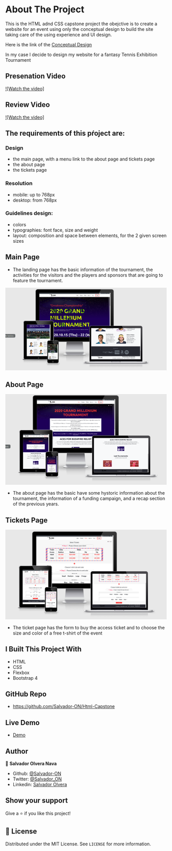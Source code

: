 # About The Project

This is the HTML adnd CSS capstone project the obejctive is to create a website for an event using only the conceptual design to build the site taking care of the using experience and UI design.

Here is the link of the [Conceptual Design](https://www.behance.net/gallery/29845175/CC-Global-Summit-2015)

In my case I decide to design my website for a fantasy Tennis Exhibition Tournament

## Presenation Video

[![Watch the video]](https://youtu.be/ViLa-gzLxNY)

## Review Video 

[![Watch the video]](https://youtu.be/3-EfLdOKx98)

## The requirements of this pŕoject are:

### Design
- the main page, with a menu link to the about page and tickets page
- the about page
- the tickets page

### Resolution
- mobile: up to 768px
- desktop: from 768px

### Guidelines design:

- colors
- typographies: font face, size and weight
- layout: composition and space between elements, for the 2 given screen sizes


## Main Page

- The landing page has the basic information of the tournament, the activities for the visitors and the players and sponsors that are going to feature the tournament.

![screenshot](screenshots/main-page.png)

## About Page

![screenshot](screenshots/about-page.png)

- The about page has the basic have some hystoric information about the tournament, the information of a funding campaign, and a recap section of the previous years.

## Tickets Page

![screenshot](screenshots/ticktes-page.png)

- The ticket page has the form to buy the access ticket and to choose the size and color of a free t-shirt of the event


## I Built This Project With

- HTML
- CSS
- Flexbox
- Bootstrap 4

## GitHub Repo

- https://github.com/Salvador-ON/Html-Capstone

## Live Demo

- [Demo](https://rawcdn.githack.com/Salvador-ON/Html-Capstone/ad9c006aa37ed515fbfa5af67594bf7188726b3e/index.html)

## Author

👤 **Salvador Olvera Nava**

- Github: [@Salvador-ON](https://github.com/Salvador-ON)
- Twitter: [@Salvador_ON](https://twitter.com/Salvador_ON)
- Linkedin: [Salvador Olvera](https://www.linkedin.com/in/salvador-olvera-n)

## Show your support

Give a ⭐️ if you like this project!


## 📝 License

Distributed under the MIT License. See `LICENSE` for more information.
